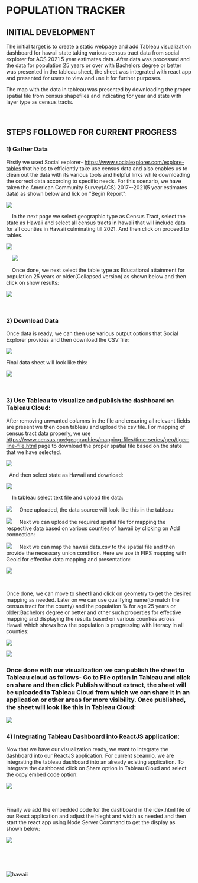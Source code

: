 # POPULATION TRACKER

## INITIAL DEVELOPMENT

The initial target is to create a static webpage and add Tableau visualization dashboard for hawaii state taking various census tract data from social explorer for ACS 2021 5 year estimates data. After data was processed and the data for population 25 years or over with Bachelors degree or better was presented in the tableau sheet, the sheet was integrated with react app and presented for users to view and use it for further purposes.

The map with the data in tableau was presented by downloading the proper spatial file from census shapefiles and indicating for year and state with layer type as census tracts.

&nbsp;
&nbsp;
## STEPS FOLLOWED FOR CURRENT PROGRESS
### 1) Gather Data
Firstly we used Social explorer- https://www.socialexplorer.com/explore-tables that helps to efficiently take use census data and also enables us to clean out the data with its various tools and helpful links while downloading the correct data according to specific needs. For this scenario, we have taken the American Community Survey(ACS) 2017--2021(5 year estimates data) as shown below and lick on "Begin Report":

![](https://github.com/saiswaruprath/population-tracker/blob/main/images/im1.png)

&nbsp;
&nbsp;
In the next page we select geographic type as Census Tract, select the state as Hawaii and select all census tracts in hawaii that will include data for all counties in Hawaii culminating till 2021. And then click on proceed to tables.

![](https://github.com/saiswaruprath/population-tracker/blob/main/images/im2.png)

&nbsp;
&nbsp;
![](https://github.com/saiswaruprath/population-tracker/blob/main/images/im3.png)

&nbsp;
&nbsp;
Once done, we next select the table type as Educational attainment for population 25 years or older(Collapsed version) as shown below and then click on show results:

![](https://github.com/saiswaruprath/population-tracker/blob/main/images/im4.png)

&nbsp;
&nbsp;
### 2) Download Data
Once data is ready, we can then use various output options that Social Explorer provides and then download the CSV file:

![](https://github.com/saiswaruprath/population-tracker/blob/main/images/im5.png)

Final data sheet will look like this:

![](https://github.com/saiswaruprath/population-tracker/blob/main/images/im6.png)



&nbsp;
&nbsp;
### 3) Use Tableau to visualize and publish the dashboard on Tableau Cloud:

After removing unwanted columns in the file and ensuring all relevant fields are present we then open tableau and upload the csv file. For mapping of census tract data properly, we use https://www.census.gov/geographies/mapping-files/time-series/geo/tiger-line-file.html page to download the proper spatial file based on the state that we have selected.

![](https://github.com/saiswaruprath/population-tracker/blob/main/images/Screenshot%202023-05-31%20at%2011.35.27%20AM.png)

&nbsp;
And then select state as Hawaii and download:

![](https://github.com/saiswaruprath/population-tracker/blob/main/images/Screenshot%202023-05-31%20at%2011.36.20%20AM.png)

&nbsp;
&nbsp;
In tableau select text file and upload the data:

![](https://github.com/saiswaruprath/population-tracker/blob/main/images/tableau1.png)
&nbsp;
&nbsp;
Once uploaded, the data source will look like this in the tableau:

![](https://github.com/saiswaruprath/population-tracker/blob/main/images/teableau2.png)
&nbsp;
&nbsp;
Next we can upload the required spatial file for mapping the respective data based on various counties of hawaii by clicking on Add connection:

![](https://github.com/saiswaruprath/population-tracker/blob/main/images/teableau3.png)
&nbsp;
&nbsp;
Next we can map the hawaii data.csv to the spatial file and then provide the necessary union condition. Here we use th FIPS mapping with Geoid for effective data mapping and presentation:

![](https://github.com/saiswaruprath/population-tracker/blob/main/images/tableau4.png)


&nbsp;
&nbsp;


Once done, we can move to sheet1 and click on geometry to get the desired mapping as needed. Later on we can use qualifying name(to match the census tract for the county) and the population % for age 25 years or older:Bachelors degree or better and other such properties for effective mapping and displaying the results based on various counties across Hawaii which shows how the population is progressing with literacy in all counties:

![](https://github.com/saiswaruprath/population-tracker/blob/main/images/teableau5.png)

![](https://github.com/saiswaruprath/population-tracker/blob/main/images/tableau6.png)
&nbsp;
&nbsp;
### Once done with our visualization we can publish the sheet to Tableau cloud as follows- Go to File option in Tableau and click on share and then click Publish without extract, the sheet will be uploaded to Tableau Cloud from which we can share it in an application or other areas for more visibility. Once published, the sheet will look like this in Tableau Cloud:

![](https://github.com/saiswaruprath/population-tracker/blob/main/images/Tableau7.png)
&nbsp;
&nbsp;
&nbsp;

### 4) Integrating Tableau Dashboard into ReactJS application:

Now that we have our visualization ready, we want to integrate the dashboard into our ReactJS application. For current sceanrio, we are integrating the tableau dashboard into an already existing application. To integrate the dashboard click on Share option in Tableau Cloud and select the copy embed code option:

![](https://github.com/saiswaruprath/population-tracker/blob/main/images/Tableau8.png)
&nbsp;

&nbsp;

Finally we add the embedded code for the dashboard in the idex.html file of our React application and adjust the hieght and width as needed and then start the react app using Node Server Command to get the display as shown below:

![](https://github.com/saiswaruprath/population-tracker/blob/main/images/Tableau9.png)


&nbsp;

&nbsp;

![hawaii](https://github.com/saiswaruprath/population-tracker/blob/main/images/tableau10.png)


